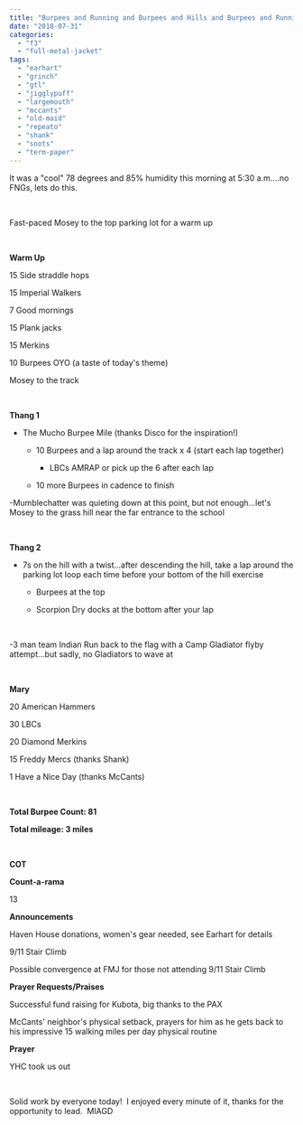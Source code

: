 ```yaml
---
title: "Burpees and Running and Burpees and Hills and Burpees and Running and..."
date: "2018-07-31"
categories: 
  - "f3"
  - "full-metal-jacket"
tags: 
  - "earhart"
  - "grinch"
  - "gtl"
  - "jigglypuff"
  - "largemouth"
  - "mccants"
  - "old-maid"
  - "repeato"
  - "shank"
  - "snots"
  - "term-paper"
---
```


It was a "cool" 78 degrees and 85% humidity this morning at 5:30 a.m....no FNGs, lets do this.

 

Fast-paced Mosey to the top parking lot for a warm up

 

**Warm Up**

15 Side straddle hops

15 Imperial Walkers

7 Good mornings

15 Plank jacks

15 Merkins

10 Burpees OYO (a taste of today's theme)

Mosey to the track

 

**Thang 1**

- The Mucho Burpee Mile (thanks Disco for the inspiration!)
    
    - 10 Burpees and a lap around the track x 4 (start each lap together)
        
        - LBCs AMRAP or pick up the 6 after each lap
            
    - 10 more Burpees in cadence to finish
        

\-Mumblechatter was quieting down at this point, but not enough...let's Mosey to the grass hill near the far entrance to the school

 

**Thang 2**

- 7s on the hill with a twist...after descending the hill, take a lap around the parking lot loop each time before your bottom of the hill exercise
    
    - Burpees at the top
        
    - Scorpion Dry docks at the bottom after your lap
        

 

\-3 man team Indian Run back to the flag with a Camp Gladiator flyby attempt...but sadly, no Gladiators to wave at

 

**Mary**

20 American Hammers

30 LBCs

20 Diamond Merkins

15 Freddy Mercs (thanks Shank)

1 Have a Nice Day (thanks McCants)

 

**Total Burpee Count: 81**

**Total mileage: 3 miles**

 

**COT**

**Count-a-rama**

13

**Announcements**

Haven House donations, women's gear needed, see Earhart for details

9/11 Stair Climb

Possible convergence at FMJ for those not attending 9/11 Stair Climb

**Prayer Requests/Praises**

Successful fund raising for Kubota, big thanks to the PAX

McCants' neighbor's physical setback, prayers for him as he gets back to his impressive 15 walking miles per day physical routine

**Prayer**

YHC took us out

 

Solid work by everyone today!  I enjoyed every minute of it, thanks for the opportunity to lead.  MIAGD
